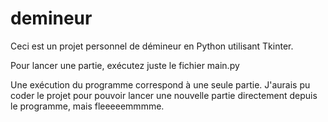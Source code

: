 # demineur

Ceci est un projet personnel de démineur en Python utilisant Tkinter.

Pour lancer une partie, exécutez juste le fichier main.py

Une exécution du programme correspond à une seule partie. J'aurais pu coder le projet pour pouvoir lancer une nouvelle partie directement depuis le programme, mais fleeeeemmmme.
